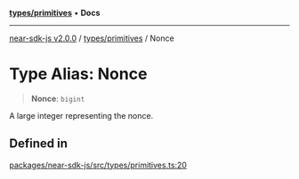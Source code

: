 [**types/primitives**](../README.md) • **Docs**

***

[near-sdk-js v2.0.0](../../../packages.md) / [types/primitives](../README.md) / Nonce

# Type Alias: Nonce

> **Nonce**: `bigint`

A large integer representing the nonce.

## Defined in

[packages/near-sdk-js/src/types/primitives.ts:20](https://github.com/dim-daskalov/near-sdk-js/blob/2106fc51376e2b231e6213142832df3fe72cc201/packages/near-sdk-js/src/types/primitives.ts#L20)
